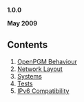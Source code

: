 **1.0.0**

**May 2009**


## Contents ##
  1. [OpenPGM Behaviour](OpenPgmTestingAndConformanceBehaviour.md)
  1. [Network Layout](OpenPgmTestingAndConformanceNetworkLayout.md)
  1. [Systems](OpenPgmTestingAndConformanceSystems.md)
  1. [Tests](OpenPgmTestingAndConformanceTests.md)
  1. [IPv6 Compatibility](OpenPgmTestingAndConformanceIPv6.md)
